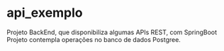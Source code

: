 # api_exemplo
Projeto BackEnd, que disponibiliza algumas APIs REST, com SpringBoot
Projeto contempla operações no banco de dados Postgree.

